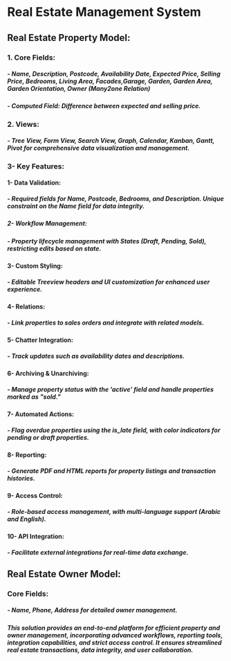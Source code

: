# Real Estate Management System
## Real Estate Property Model:
### 1. Core Fields:
<h5> - Name, Description, Postcode, Availability Date, Expected Price, Selling Price,
      Bedrooms, Living Area, Facades,Garage, Garden, Garden Area, Garden Orientation, Owner (Many2one Relation) </h5>
<h5> - Computed Field: Difference between expected and selling price. </h5>

### 2. Views:
<h5> - Tree View, Form View, Search View, Graph, Calendar, Kanban, Gantt, Pivot 
      for comprehensive data visualization and management.</h5>

### 3- Key Features:
<h4> 1- Data Validation: </h4>
<h5> - Required fields for Name, Postcode, Bedrooms, and Description. Unique constraint on the Name field for data integrity.</h5>
<h5> 2- Workflow Management: </h5>
<h5> - Property lifecycle management with States (Draft, Pending, Sold), restricting edits based on state.</h5>
<h4> 3- Custom Styling: </h4>
<h5> - Editable Treeview headers and UI customization for enhanced user experience. </h5>
<h4> 4- Relations: </h4> 
<h5> - Link properties to sales orders and integrate with related models. </h5>
<h4> 5- Chatter Integration: </h4>
<h5> - Track updates such as availability dates and descriptions.</h5>
<h4> 6- Archiving & Unarchiving: </h4>
<h5> - Manage property status with the 'active' field and handle properties marked as "sold."</h5>
<h4> 7- Automated Actions: </h4>
<h5> - Flag overdue properties using the is_late field, with color indicators for pending or draft properties.</h5>
<h4> 8- Reporting: </h4>
<h5> - Generate PDF and HTML reports for property listings and transaction histories. </h5>
<h4> 9- Access Control: </h4>
<h5> - Role-based access management, with multi-language support (Arabic and English).</h5>
<h4> 10- API Integration: </h4>
<h5> - Facilitate external integrations for real-time data exchange. </h5>

## Real Estate Owner Model:
### Core Fields:
<h5> - Name, Phone, Address for detailed owner management. </h5>
<h5> This solution provides an end-to-end platform for efficient property and owner management,
incorporating advanced workflows, reporting tools, integration capabilities,
and strict access control. It ensures streamlined real estate transactions,
data integrity, and user collaboration.</h5>